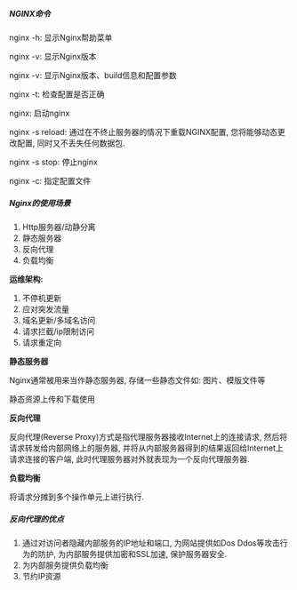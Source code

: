 ##### NGINX命令

nginx -h: 显示Nginx帮助菜单

nginx -v: 显示Nginx版本

nginx -v: 显示Nginx版本、build信息和配置参数

nginx -t: 检查配置是否正确

nginx: 启动nginx

nginx -s reload: 通过在不终止服务器的情况下重载NGINX配置, 您将能够动态更改配置, 同时又不丢失任何数据包.

nginx -s stop: 停止nginx

nginx -c: 指定配置文件



##### Nginx的使用场景

1. Http服务器/动静分离
2. 静态服务器
3. 反向代理
4. 负载均衡

**运维架构:**

1. 不停机更新
2. 应对突发流量
3. 域名更新/多域名访问
4. 请求拦截/ip限制访问
5. 请求重定向

**静态服务器**

Nginx通常被用来当作静态服务器, 存储一些静态文件如: 图片、模版文件等

静态资源上传和下载使用

**反向代理**

反向代理(Reverse Proxy)方式是指代理服务器接收Internet上的连接请求, 然后将请求转发给内部网络上的服务器, 并将从内部服务器得到的结果返回给Internet上请求连接的客户端, 此时代理服务器对外就表现为一个反向代理服务器.

**负载均衡**

将请求分摊到多个操作单元上进行执行.

##### 反向代理的优点

1. 通过对访问者隐藏内部服务的IP地址和端口, 为网站提供如Dos Ddos等攻击行为的防护, 为内部服务提供加密和SSL加速, 保护服务器安全.
2. 为内部服务提供负载均衡
3. 节约IP资源







































